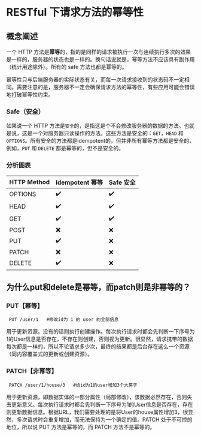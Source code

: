 # RESTful 下请求方法的幂等性

## 概念阐述

一个 HTTP 方法是**幂等**的，指的是同样的请求被执行一次与连续执行多次的效果是一样的，服务器的状态也是一样的。换句话说就是，幂等方法不应该具有副作用（统计用途除外）。所有的 safe 方法也都是幂等的。

幂等性只与后端服务器的实际状态有关，而每一次请求接收到的状态码不一定相同。需要注意的是，服务器不一定会确保请求方法的幂等性，有些应用可能会错误地打破幂等性约束。

### Safe（安全）

如果说一个 HTTP 方法是`安全`的，是指这是个不会修改服务器的数据的方法。也就是说，这是一个对服务器只读操作的方法。这些方法是安全的：`GET`，`HEAD` 和 `OPTIONS`。所有安全的方法都是idempotent的，但并非所有幂等方法都是安全的，例如，`PUT` 和 `DELETE` 都是幂等的，但不是安全的。

### 分析图表

| HTTP Method | Idempotent 幂等 | Safe 安全 |
| ----------- | --------------- | --------- |
| OPTIONS     | ✔️               | ✔️         |
| HEAD        | ✔️               | ✔️         |
| GET         | ✔️               | ✔️         |
| POST        | **❌**           | ❌         |
| PUT         | ✔️               | ❌         |
| PATCH       | **❌**           | ❌         |
| DELETE      | ✔️               | ❌         |

## 为什么put和delete是幂等，而patch则是非幂等的？

### PUT【幂等】

```http
 PUT /user/1   #修改id为 1 的 user 的全部信息
```

用于更新资源，没有的话则执行创建操作。每次执行请求时都会先判断一下序号为1的User信息是否存在，不存在则创建，否则视为更新。很显然，请求携带的数据每次都是一样的，所以不论请求多少次，最终的结果都是后台存在这么一个资源（同内容覆盖式的更新或创建资源）。

### PATCH【非幂等】

```http
 PATCH /user/1/house/3   #给id为1的user增加3个大房子
```

用于更新资源，即数据实体的一部分属性（局部修改），该数据必然存在，否则失去更新意义。每次执行请求时都会先判断一下序号为1的User信息是否存在，存在则更新数据信息。根据URL，我们需要处理的是将User的house属性增加3，很显然，多次请求时会重复增加，而无法保持为一个确定的值。PATCH 处于不可控的地位，所以说 PUT 方法是幂等的，而 PATCH 方法不是幂等的。